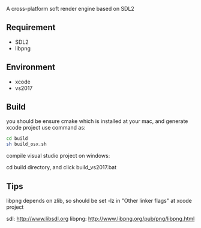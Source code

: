 
A cross-platform soft render engine based on SDL2


## Requirement

- SDL2
- libpng


## Environment

- xcode 
- vs2017


## Build

you should be ensure cmake which is installed at your mac,  and generate xcode project use command as:

```bash
cd build
sh build_osx.sh
```

compile visual studio project on windows:

cd build directory, and click build_vs2017.bat


## Tips

libpng depends on zlib, so should be set -lz in "Other linker flags" at xcode project

sdl: http://www.libsdl.org
libpng: http://www.libpng.org/pub/png/libpng.html
